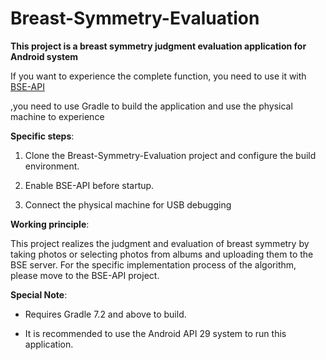 # Breast-Symmetry-Evaluation
**This project is a breast symmetry judgment evaluation application for Android system**

If you want to experience the complete function, you need to use it with [BSE-API](https://github.com/Montana-TestOrg/BSE-API)

,you need to use Gradle to build the application and use the physical machine to experience

**Specific steps**:

1. Clone the Breast-Symmetry-Evaluation project and configure the build environment.

2. Enable BSE-API before startup.

3. Connect the physical machine for USB debugging

**Working principle**:

This project realizes the judgment and evaluation of breast symmetry by taking photos or  selecting photos from albums and uploading them to the BSE server. For the specific implementation process of the algorithm, please move to the BSE-API project.

**Special Note**:

- Requires Gradle 7.2 and above to build.

- It is recommended to use the Android API 29 system to run this application.

  

